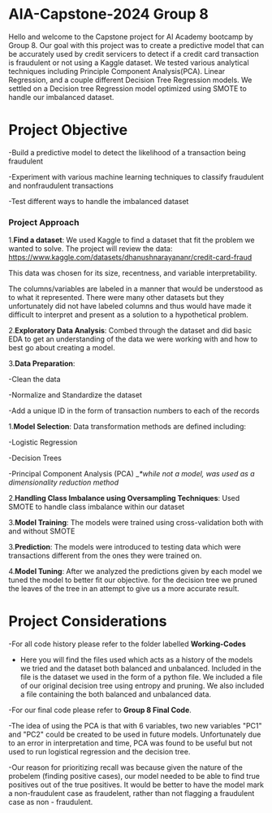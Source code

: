 # AIA-Capstone-2024 Group 8
Hello and welcome to the Capstone project for AI Academy bootcamp by Group 8. Our goal with this project was to create a predictive model that can be accurately used by credit servicers to detect if a credit card transaction is fraudulent or not using a Kaggle dataset. We tested various analytical techniques including Principle Component Analysis(PCA). Linear Regression, and a couple different Decision Tree Regression models. We settled on a Decision tree Regression model optimized using SMOTE to handle our imbalanced dataset.

# Project Objective
	
-Build a predictive model to detect the likelihood of a transaction being fraudulent

-Experiment with various machine learning techniques to classify fraudulent and nonfraudulent transactions

-Test different ways to handle the imbalanced dataset

### Project Approach
1.**Find a dataset**: We used Kaggle to find a dataset that fit the problem we wanted to solve. 
The project will review the data: https://www.kaggle.com/datasets/dhanushnarayananr/credit-card-fraud

This data was chosen for its size, recentness, and variable interpretability. 

The columns/variables are labeled in a manner that would be understood as to what it represented. There were many other datasets but they unfortunately did not have labeled columns and thus would have made it difficult to interpret and present as a solution to a hypothetical problem.

2.**Exploratory Data Analysis**: Combed through the dataset and did basic EDA to get an understanding of the data we were working with and how to best go about creating a model.


3.**Data Preparation**:

-Clean the data

-Normalize and Standardize the dataset

-Add a unique ID in the form of transaction numbers to each of the records


1.**Model Selection**: Data transformation methods are defined including:

-Logistic Regression	

-Decision Trees

-Principal Component Analysis (PCA) __*while not a model, was used as a dimensionality reduction method_


2.**Handling Class Imbalance using Oversampling Techniques**: Used SMOTE to handle class imbalance within our dataset


3.**Model Training**: The models were trained using cross-validation both with and without SMOTE


3.**Prediction**: The models were introduced to testing data which were transactions different from the ones they were trained on.


4.**Model Tuning**: After we analyzed the predictions given by each model we tuned the model to better fit our objective. for the decision tree we pruned the leaves of the tree in an attempt to give us a more accurate result.


# Project Considerations
-For all code history please refer to the folder labelled **Working-Codes** 
- Here you will find the files used which acts as a history of the models we tried and the dataset both balanced and unbalanced. Included in the file is the dataset we used in the form of a python file. We included a file of our original decision tree using entropy and pruning. We also included a file containing the both balanced and unbalanced data.

-For our final code please refer to **Group 8 Final Code**. 

-The idea of using the PCA is that with 6 variables, two new variables "PC1" and "PC2" could be created to be used in future models. Unfortunately due to an error in interpretation and time, PCA was found to be useful but not used to run logistical regression and the decision tree. 

-Our reason for prioritizing recall was because given the nature of the probelem (finding positive cases), our model needed to be able to find true positives out of the true positives. It would be better to have the model mark a non-fraudulent case as fraudelent, rather than not flagging a fraudulent case as non - fraudulent. 
